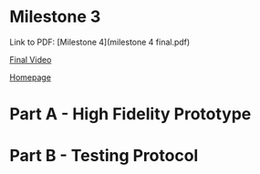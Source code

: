 # Milestone 3

Link to PDF: [Milestone 4](milestone 4 final.pdf)

[Final Video]()

[Homepage](https://whmcdaniel.github.io)

# Part A - High Fidelity Prototype





# Part B - Testing Protocol

